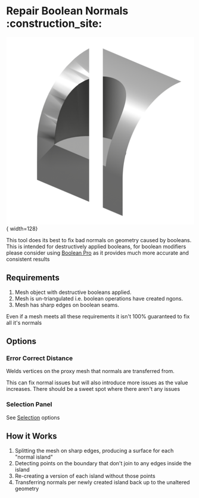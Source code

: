 # Repair Boolean Normals :construction_site:

![Repair Boolean Icon](../assets/icons/repair_boolean_normals_1.png){ width=128}

This tool does its best to fix bad normals on geometry caused by booleans. This is intended for destructively applied booleans, for boolean modifiers please consider using [Boolean Pro](../mesh_tools/boolean_pro.md) as it provides much more accurate and consistent results

## Requirements

1. Mesh object with destructive booleans applied.
2. Mesh is un-triangulated i.e. boolean operations have created ngons.
3. Mesh has sharp edges on boolean seams.

Even if a mesh meets all these requirements it isn't 100% guaranteed to fix all it's normals

## Options

### Error Correct Distance

Welds vertices on the proxy mesh that normals are transferred from.

This can fix normal issues but will also introduce more issues as the value increases. There should be a sweet spot where there aren't any issues

### Selection Panel

See [Selection](../common_settings.md#selection) options

## How it Works

1. Splitting the mesh on sharp edges, producing a surface for each "normal island"
2. Detecting points on the boundary that don't join to any edges inside the island
3. Re-creating a version of each island without those points
4. Transferring normals per newly created island back up to the unaltered geometry


